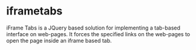 # iframetabs
iFrame Tabs is a JQuery based solution for implementing a tab-based interface on web-pages. It forces the specified links on the web-pages to open the page inside an iframe based tab.
